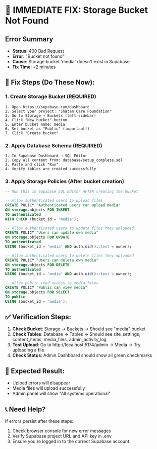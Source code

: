 # 🚨 IMMEDIATE FIX: Storage Bucket Not Found

## Error Summary
- **Status**: 400 Bad Request
- **Error**: "Bucket not found" 
- **Cause**: Storage bucket 'media' doesn't exist in Supabase
- **Fix Time**: ~2 minutes

## 🔧 Fix Steps (Do These Now):

### 1. Create Storage Bucket (REQUIRED)
```
1. Open https://supabase.com/dashboard
2. Select your project: "Shatam Care Foundation"
3. Go to Storage → Buckets (left sidebar)
4. Click "New bucket" button
5. Enter bucket name: media
6. Set bucket as "Public" (important!)
7. Click "Create bucket"
```

### 2. Apply Database Schema (REQUIRED)
```
1. In Supabase Dashboard → SQL Editor
2. Copy all content from: database/setup_complete.sql
3. Paste and click "Run"
4. Verify tables are created successfully
```

### 3. Apply Storage Policies (After bucket creation)
```sql
-- Run this in Supabase SQL Editor AFTER creating the bucket

-- Allow authenticated users to upload files
CREATE POLICY "Authenticated users can upload media"
ON storage.objects FOR INSERT
TO authenticated
WITH CHECK (bucket_id = 'media');

-- Allow authenticated users to update files they uploaded
CREATE POLICY "Users can update own media"
ON storage.objects FOR UPDATE
TO authenticated
USING (bucket_id = 'media' AND auth.uid()::text = owner);

-- Allow authenticated users to delete files they uploaded
CREATE POLICY "Users can delete own media"
ON storage.objects FOR DELETE
TO authenticated
USING (bucket_id = 'media' AND auth.uid()::text = owner);

-- Allow public read access to media files
CREATE POLICY "Public can view media"
ON storage.objects FOR SELECT
TO public
USING (bucket_id = 'media');
```

## ✅ Verification Steps:

1. **Check Bucket**: Storage → Buckets → Should see "media" bucket
2. **Check Tables**: Database → Tables → Should see site_settings, content_items, media_files, admin_activity_log
3. **Test Upload**: Go to http://localhost:5174/admin → Media → Try uploading a file
4. **Check Status**: Admin Dashboard should show all green checkmarks

## 🎯 Expected Result:
- Upload errors will disappear
- Media files will upload successfully
- Admin panel will show "All systems operational"

## 📞 Need Help?
If errors persist after these steps:
1. Check browser console for new error messages
2. Verify Supabase project URL and API key in .env
3. Ensure you're logged in to the correct Supabase account

